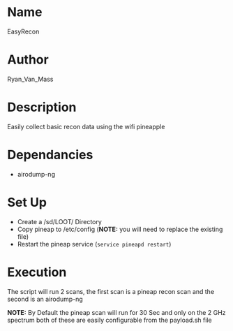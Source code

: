 # Name
EasyRecon

# Author
Ryan_Van_Mass

# Description
Easily collect basic recon data using the wifi pineapple

# Dependancies
* airodump-ng

# Set Up
* Create a /sd/LOOT/ Directory
* Copy pineap to /etc/config (__NOTE:__ you will need to replace the existing file)
* Restart the pineap service (`service pineapd restart`)

# Execution
The script will run 2 scans, the first scan is a pineap recon scan and the second is an airodump-ng

__NOTE:__ By Default the pineap scan will run for 30 Sec and only on the 2 GHz spectrum both of these are easily configurable from the payload.sh file
